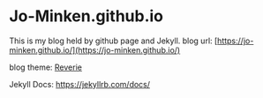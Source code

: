 # Jo-Minken.github.io
This is my blog held by github page and Jekyll.
blog url: [https://jo-minken.github.io/](https://jo-minken.github.io/)

blog theme: [Reverie](https://github.com/amitmerchant1990/reverie)

Jekyll Docs: https://jekyllrb.com/docs/